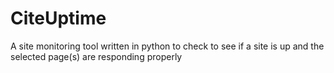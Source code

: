 # CiteUptime

A site monitoring tool written in python to check to see if a site is up and the selected page(s) are responding properly
